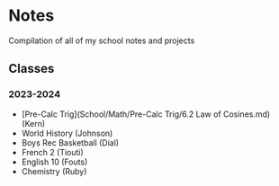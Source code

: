 # Notes
Compilation of all of my school notes and projects
## Classes
### 2023-2024
* [Pre-Calc Trig](School/Math/Pre-Calc Trig/6.2 Law of Cosines.md) (Kern)
* World History (Johnson)
* Boys Rec Basketball (Dial)
* French 2 (Tiouti)
* English 10 (Fouts)
* Chemistry (Ruby)
